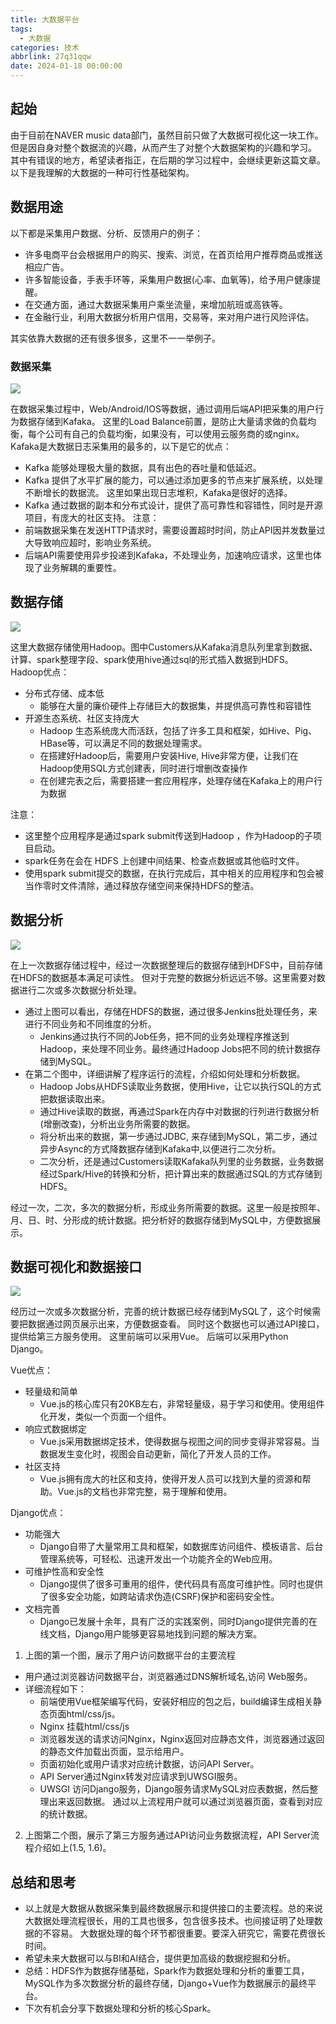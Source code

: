 ```yaml
---
title: 大数据平台
tags:
  - 大数据
categories: 技术
abbrlink: 27q31qqw
date: 2024-01-18 00:00:00
---
```


## 起始
由于目前在NAVER music data部门，虽然目前只做了大数据可视化这一块工作。但是因自身对整个数据流的兴趣，从而产生了对整个大数据架构的兴趣和学习。
其中有错误的地方，希望读者指正，在后期的学习过程中，会继续更新这篇文章。
以下是我理解的大数据的一种可行性基础架构。
<!-- more -->

## 数据用途
以下都是采集用户数据、分析、反馈用户的例子：
* 许多电商平台会根据用户的购买、搜索、浏览，在首页给用户推荐商品或推送相应广告。
* 许多智能设备，手表手环等，采集用户数据(心率、血氧等)，给予用户健康提醒。
* 在交通方面，通过大数据采集用户乘坐流量，来增加航班或高铁等。
* 在金融行业，利用大数据分析用户信用，交易等，来对用户进行风险评估。

其实依靠大数据的还有很多很多，这里不一一举例子。

### 数据采集
![](/blog/images/big_data/data_collect.png)

在数据采集过程中，Web/Android/IOS等数据，通过调用后端API把采集的用户行为数据存储到Kafaka。
这里的Load Balance前置，是防止大量请求做的负载均衡，每个公司有自己的负载均衡，如果没有，可以使用云服务商的或nginx。
Kafaka是大数据日志采集用的最多的，以下是它的优点：
* Kafka 能够处理极大量的数据，具有出色的吞吐量和低延迟。
* Kafka 提供了水平扩展的能力，可以通过添加更多的节点来扩展系统，以处理不断增长的数据流。 这里如果出现日志堆积，Kafaka是很好的选择。
* Kafka 通过数据的副本和分布式设计，提供了高可靠性和容错性，同时是开源项目，有庞大的社区支持。
注意：
* 前端数据采集在发送HTTP请求时，需要设置超时时间，防止API因并发数量过大导致响应超时，影响业务系统。
* 后端API需要使用异步投递到Kafaka，不处理业务，加速响应请求，这里也体现了业务解耦的重要性。

## 数据存储
![](/blog/images/big_data/data_save.png)

这里大数据存储使用Hadoop。图中Customers从Kafaka消息队列里拿到数据、计算、spark整理字段、spark使用hive通过sql的形式插入数据到HDFS。
Hadoop优点：
* 分布式存储、成本低
    * 能够在大量的廉价硬件上存储巨大的数据集，并提供高可靠性和容错性
* 开源生态系统、社区支持庞大
    * Hadoop 生态系统庞大而活跃，包括了许多工具和框架，如Hive、Pig、HBase等，可以满足不同的数据处理需求。
    * 在搭建好Hadoop后，需要用户安装Hive, Hive非常方便，让我们在Hadoop使用SQL方式创建表，同时进行增删改查操作
    * 在创建完表之后，需要搭建一套应用程序，处理存储在Kafaka上的用户行为数据

注意：
* 这里整个应用程序是通过spark submit传送到Hadoop ，作为Hadoop的子项目启动。
* spark任务在会在 HDFS 上创建中间结果、检查点数据或其他临时文件。
* 使用spark submit提交的数据，在执行完成后，其中相关的应用程序和包会被当作零时文件清除，通过释放存储空间来保持HDFS的整洁。

## 数据分析
![](/blog/images/big_data/data_analysis.png)

在上一次数据存储过程中，经过一次数据整理后的数据存储到HDFS中，目前存储在HDFS的数据基本满足可读性。
但对于完整的数据分析远远不够。这里需要对数据进行二次或多次数据分析处理。
* 通过上图可以看出，存储在HDFS的数据，通过很多Jenkins批处理任务，来进行不同业务和不同维度的分析。
    * Jenkins通过执行不同的Job任务，把不同的业务处理程序推送到Hadoop，来处理不同业务。最终通过Hadoop Jobs把不同的统计数据存储到MySQL。
* 在第二个图中，详细讲解了程序运行的流程，介绍如何处理和分析数据。
    * Hadoop Jobs从HDFS读取业务数据，使用Hive，让它以执行SQL的方式把数据读取出来。
    * 通过Hive读取的数据，再通过Spark在内存中对数据的行列进行数据分析(增删改查)，分析出业务所需要的数据。
    * 将分析出来的数据，第一步通过JDBC, 来存储到MySQL，第二步，通过异步Async的方式降数据存储到Kafaka中,以便进行二次分析。
    * 二次分析，还是通过Customers读取Kafaka队列里的业务数据，业务数据经过Spark/Hive的转换和分析，把计算出来的数据通过SQL的方式存储到HDFS。

经过一次，二次，多次的数据分析，形成业务所需要的数据。这里一般是按照年、月、日、时、分形成的统计数据。把分析好的数据存储到MySQL中，方便数据展示。

## 数据可视化和数据接口
![](/blog/images/big_data/data_visualization_interface.png)

经历过一次或多次数据分析，完善的统计数据已经存储到MySQL了，这个时候需要把数据通过网页展示出来，方便数据查看。
同时这个数据也可以通过API接口，提供给第三方服务使用。
这里前端可以采用Vue。 后端可以采用Python Django。

Vue优点：
* 轻量级和简单
    * Vue.js的核心库只有20KB左右，非常轻量级，易于学习和使用。使用组件化开发，类似一个页面一个组件。
* 响应式数据绑定 
    * Vue.js采用数据绑定技术，使得数据与视图之间的同步变得非常容易。当数据发生变化时，视图会自动更新，简化了开发人员的工作。
* 社区支持
    * Vue.js拥有庞大的社区和支持，使得开发人员可以找到大量的资源和帮助。Vue.js的文档也非常完整，易于理解和使用。

Django优点：
* 功能强大
    * Django自带了大量常用工具和框架，如数据库访问组件、模板语言、后台管理系统等，可轻松、迅速开发出一个功能齐全的Web应用。
* 可维护性高和安全性
    * Django提供了很多可重用的组件，使代码具有高度可维护性。同时也提供了很多安全功能，如跨站请求伪造(CSRF)保护和密码安全性。
* 文档完善
    * Django已发展十余年，具有广泛的实践案例，同时Django提供完善的在线文档，Django用户能够更容易地找到问题的解决方案。

1. 上图的第一个图，展示了用户访问数据平台的主要流程
* 用户通过浏览器访问数据平台，浏览器通过DNS解析域名,访问 Web服务。
* 详细流程如下： 
    * 前端使用Vue框架编写代码，安装好相应的包之后，build编译生成相关静态页面html/css/js。 
    * Nginx 挂载html/css/js
    * 浏览器发送的请求访问Nginx，Nginx返回对应静态文件，浏览器通过返回的静态文件加载出页面，显示给用户。
    * 页面初始化或用户请求对应统计数据，访问API Server。
    * API Server通过Nginx转发对应请求到UWSGI服务。
    * UWSGI 访问Django服务，Django服务请求MySQL对应表数据，然后整理出来返回数据。
通过以上流程用户就可以通过浏览器页面，查看到对应的统计数据。

2. 上图第二个图，展示了第三方服务通过API访问业务数据流程，API Server流程介绍如上(1.5, 1.6)。

## 总结和思考
* 以上就是大数据从数据采集到最终数据展示和提供接口的主要流程。总的来说大数据处理流程很长，用的工具也很多，包含很多技术。也间接证明了处理数据的不容易。
大数据处理的每个环节都很重要。要深入研究它，需要花费很长时间。
* 希望未来大数据可以与BI和AI结合，提供更加高级的数据挖掘和分析。
* 总结：HDFS作为数据存储基础，Spark作为数据处理和分析的重要工具，MySQL作为多次数据分析的最终存储，Django+Vue作为数据展示的最终平台。
* 下次有机会分享下数据处理和分析的核心Spark。